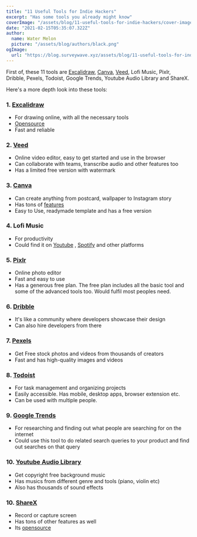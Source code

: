 ```yaml
---
title: "11 Useful Tools for Indie Hackers"
excerpt: "Has some tools you already might know"
coverImage: "/assets/blog/11-useful-tools-for-indie-hackers/cover-image.jpeg"
date: "2021-02-15T05:35:07.322Z"
author:
  name: Water Melon
  picture: "/assets/blog/authors/black.png"
ogImage:
  url: "https://blog.surveywave.xyz/assets/blog/11-useful-tools-for-indie-hackers/cover-image.jpeg"
---
```


<div class="bg-gray-100 border-l-4 border-black p-1 pl-8 leading-loose  mt-10 mb-8 rounded-r-md">

First of, these 11 tools are <a  class="no-underline hover:underline text-purple-500" href="https://excalidraw.com/">Excalidraw</a>, <a  class="no-underline hover:underline text-purple-500" href="https://www.canva.com/">Canva</a>, <a  class="no-underline hover:underline text-purple-500" href="https://www.veed.io/">Veed</a>, Lofi Music, Pixlr, Dribble, Pexels, Todoist, Google Trends, Youtube Audio Library and ShareX.

</div>

<p>Here's a more depth look into these tools:</p>

<div class="grid grid-cols-1 gap-20">

<!-- 1 -->
<div>
    <h3 class="font-bold" >1. <a target="_blank" rel="noopener noreferrer" class="hover:underline font-bold" href="https://excalidraw.com/" >Excalidraw</a></h3>
    <div  class="p-1 pl-10 mt-10 bg-red-200 bg-opacity-25 rounded-md"><ul class="list-disc">
        <li class="pt-1.5 pb-1.5">For drawing online, with all the necessary tools</li>
        <li class="pt-1.5 pb-1.5"><a href="https://github.com/excalidraw/excalidraw" title="github source" class="hover:underline text-purple-600">Opensource</a></li>
        <li class="pt-1.5 pb-1.5">Fast and reliable</li>
      </ul></div>
</div>

<!-- 2 -->

<div>
    <h3 class="font-bold">2. <a  target="_blank" rel="noopener noreferrer" class="hover:underline font-bold" href="https://www.veed.io/" >Veed</a></h3>
    <div  class="p-1 pl-10 mt-10 bg-gray-300 bg-opacity-25 rounded-md"><ul class="list-disc">
        <li class="pt-1.5 pb-1.5">Online video editor, easy to get started and use in the browser</li>
        <li class="pt-1.5 pb-1.5">Can collaborate with teams, transcribe audio and other features too</li>
        <li class="pt-1.5 pb-1.5">Has a limited free version with watermark</li>
      </ul></div>
</div>

<!-- 3 -->

<div>
    <h3 class="font-bold">3. <a  target="_blank" rel="noopener noreferrer" class="hover:underline font-bold" href="https://www.canva.com/" >Canva</a></h3>
    <div  class="p-1 pl-10 mt-10 bg-purple-300 bg-opacity-25 rounded-md"><ul class="list-disc">
        <li class="pt-1.5 pb-1.5">Can create anything from postcard, wallpaper to Instagram story</li>
        <li class="pt-1.5 pb-1.5">Has tons of <a href="https://www.canva.com/features/" class="hover:underline text-purple-600">features</a> </li>
        <li class="pt-1.5 pb-1.5">Easy to Use, readymade template and has a free version</li>
      </ul></div>
</div>

<div>
    <h3 class="font-bold">4. Lofi Music</h3>
    <div  class="p-1 pl-10 mt-10 bg-red-500 bg-opacity-25 rounded-md"><ul class="list-disc">
        <li class="pt-1.5 pb-1.5">For productivity</li>
        <li class="pt-1.5 pb-1.5">Could find it on
        <a href="https://www.youtube.com/watch?v=7zMyA_a5rSU" class="italic hover:underline text-purple-600" >Youtube</a>
         ,
        <a href="https://open.spotify.com/playlist/2Rpseqs408BsH2XesNtN3o" class="italic hover:underline text-purple-600">Spotify</a>
      and other platforms</li>
      </ul></div>
</div>

<div>
    <h3 class="font-bold" >5. <a  class="hover:underline font-bold" href="https://pixlr.com/" >Pixlr</a></h3>
    <div  class="p-1 pl-10 mt-10 bg-blue-300 bg-opacity-25 rounded-md"><ul class="list-disc">
        <li class="pt-1.5 pb-1.5">Online photo editor</li>
        <li class="pt-1.5 pb-1.5">Fast and easy to use </li>
        <li class="pt-1.5 pb-1.5">Has a generous free plan. The free plan includes all the basic tool and some of the advanced tools too. Would fulfil most peoples need.</li>
      </ul></div>
</div>

<div>
    <h3 class="font-bold">6. <a  class="hover:underline font-bold" href="https://dribbble.com/" >Dribble</a></h3>
    <div  class="p-1 pl-10 mt-10 bg-yellow-400 bg-opacity-25 rounded-md"><ul class="list-disc">
        <li class="pt-1.5 pb-1.5">It's like a community where developers showcase their design</li>
        <li class="pt-1.5 pb-1.5"> Can also hire developers from there</li>
          </ul></div>
</div>

<div>
    <h3 class="font-bold">7. <a  class="hover:underline font-bold" href="https://www.pexels.com/" >Pexels</a></h3>
    <div  class="p-1 pl-10 mt-10 bg-green-400 bg-opacity-25 rounded-md"><ul class="list-disc">
        <li class="pt-1.5 pb-1.5">Get Free stock photos and videos from thousands of creators</li>
        <li class="pt-1.5 pb-1.5"> Fast and has high-quality images and videos</li>
      </ul></div>
</div>

<div>
    <h3 class="font-bold">8. <a  class="hover:underline font-bold" href="https://todoist.com/" >Todoist</a></h3>
    <div  class="p-1 pl-10 mt-10 bg-purple-400 bg-opacity-25 rounded-md"><ul class="list-disc">
        <li class="pt-1.5 pb-1.5">For task management and organizing projects</li>
        <li class="pt-1.5 pb-1.5">Easily accessible. Has mobile, desktop apps, browser extension etc.</li>
        <li class="pt-1.5 pb-1.5">Can be used with multiple people.</li>
      </ul></div>
</div>

<div>
    <h3 class="font-bold">9. <a  class="hover:underline font-bold" href="https://trends.google.com/" >Google Trends</a></h3>
    <div  class="p-1 pl-10 mt-10 bg-yellow-500 bg-opacity-25 rounded-md"><ul class="list-disc">
        <li class="pt-1.5 pb-1.5"> For researching and finding out what people are searching for on the internet</li>
        <li class="pt-1.5 pb-1.5">Could use this tool to do related search queries to your product and find out searches on that query</li>
 </ul></div>
</div>

<div>
    <h3 class="font-bold">10. <a  class="hover:underline font-bold" href="https://www.youtube.com/audiolibrary?feature=blog" >Youtube Audio Library</a></h3>
    <div  class="p-1 pl-10 mt-10 bg-red-800 bg-opacity-25 rounded-md"><ul class="list-disc">
        <li class="pt-1.5 pb-1.5"> Get copyright free background music</li>
        <li class="pt-1.5 pb-1.5"> Has musics from different genre and tools (piano, violin etc)</li>
         <li class="pt-1.5 pb-1.5">  Also has thousands of sound effects</li>
 </ul></div>
</div>

<div>
    <h3 class="font-bold">10. <a  class="hover:underline font-bold" href="https://getsharex.com/" >ShareX</a></h3>
    <div  class="p-1 pl-10 mt-10 bg-blue-300 bg-opacity-25 rounded-md"><ul class="list-disc">
        <li class="pt-1.5 pb-1.5">  Record or capture screen</li>
        <li class="pt-1.5 pb-1.5"> Has tons of other features as well</li>
        <li class="pt-1.5 pb-1.5">Its <a href="https://github.com/ShareX/ShareXs/" class="hover:underline text-purple-600 italic">opensource</a> </li>
 </ul></div>
</div>

<!--









10. [**Youtube Audio Library**](https://www.youtube.com/audiolibrary?feature=blog)
    - Get copyright free background music
    - Has musics from different genre and tools (piano, violin etc)
      Also has sound effects

   <br />

11. [**ShareX**](https://getsharex.com/)
    - Record or capture screen
    - Has tons of other features as well
    - Its [_opensource_](https://github.com/ShareX/ShareX)

   <br />

There are also some other tools I often use such as [Title.sh](https://title.sh/), [SurveyWave](http://surveywave.xyz/), [OpenAI](https://openai.com/), [Farmer Motion](https://www.framer.com/motion/), [StoryBlocks](https://www.storyblocks.com/) etc. -->

</div>

